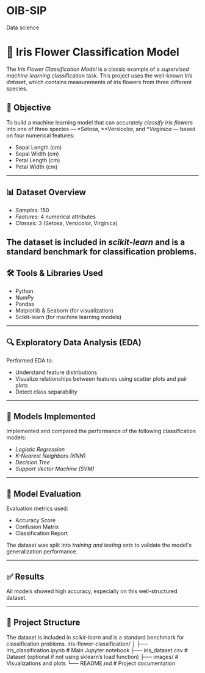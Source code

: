 # OIB-SIP
Data science
# 🌸 Iris Flower Classification Model

The *Iris Flower Classification Model* is a classic example of a *supervised machine learning* classification task. This project uses the well-known *Iris dataset*, which contains measurements of iris flowers from three different species.

## 📌 Objective

To build a machine learning model that can accurately *classify iris flowers* into one of three species — *Setosa, **Versicolor, and **Virginica* — based on four numerical features:

- Sepal Length (cm)
- Sepal Width (cm)
- Petal Length (cm)
- Petal Width (cm)

---

## 📊 Dataset Overview

- *Samples:* 150
- *Features:* 4 numerical attributes
- *Classes:* 3 (Setosa, Versicolor, Virginica)

The dataset is included in *scikit-learn* and is a standard benchmark for classification problems.
---

## 🛠️ Tools & Libraries Used

- Python
- NumPy
- Pandas
- Matplotlib & Seaborn (for visualization)
- Scikit-learn (for machine learning models)

---

## 🔍 Exploratory Data Analysis (EDA)

Performed EDA to:
- Understand feature distributions
- Visualize relationships between features using scatter plots and pair plots
- Detect class separability

---

## 🤖 Models Implemented

Implemented and compared the performance of the following classification models:

- *Logistic Regression*
- *K-Nearest Neighbors (KNN)*
- *Decision Tree*
- *Support Vector Machine (SVM)*

---

## 🧠 Model Evaluation

Evaluation metrics used:
- Accuracy Score
- Confusion Matrix
- Classification Report

The dataset was split into *training and testing sets* to validate the model's generalization performance.

---

## ✅ Results

All models showed high accuracy, especially on this well-structured dataset.

---

## 📁 Project Structure
The dataset is included in *scikit-learn* and is a standard benchmark for classification problems.
iris-flower-classification/
│
├── iris_classification.ipynb       # Main Jupyter notebook
├── iris_dataset.csv                # Dataset (optional if not using sklearn’s load function)
├── images/                         # Visualizations and plots
└── README.md                       # Project documentation
